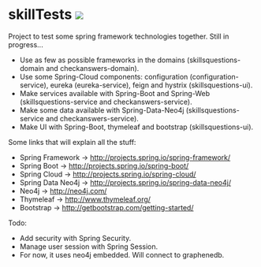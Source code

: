 # skillTests ![](https://travis-ci.org/SimpleApplicationsOrg/skillTests.svg?branch=master)

Project to test some spring framework technologies together. Still in progress...

- Use as few as possible frameworks in the domains (skillsquestions-domain and checkanswers-domain).
- Use some Spring-Cloud components: configuration (configuration-service), eureka (eureka-service), feign and hystrix (skillsquestions-ui). 
- Make services available with Spring-Boot and Spring-Web (skillsquestions-service and checkanswers-service).
- Make some data available with Spring-Data-Neo4j (skillsquestions-service and checkanswers-service).
- Make UI with Spring-Boot, thymeleaf and bootstrap (skillsquestions-ui).

Some links that will explain all the stuff:

- Spring Framework -> http://projects.spring.io/spring-framework/
- Spring Boot -> http://projects.spring.io/spring-boot/
- Spring Cloud -> http://projects.spring.io/spring-cloud/
- Spring Data Neo4j -> http://projects.spring.io/spring-data-neo4j/
- Neo4j -> http://neo4j.com/
- Thymeleaf -> http://www.thymeleaf.org/
- Bootstrap -> http://getbootstrap.com/getting-started/

Todo:
- Add security with Spring Security.
- Manage user session with Spring Session.
- For now, it uses neo4j embedded. Will connect to graphenedb.
